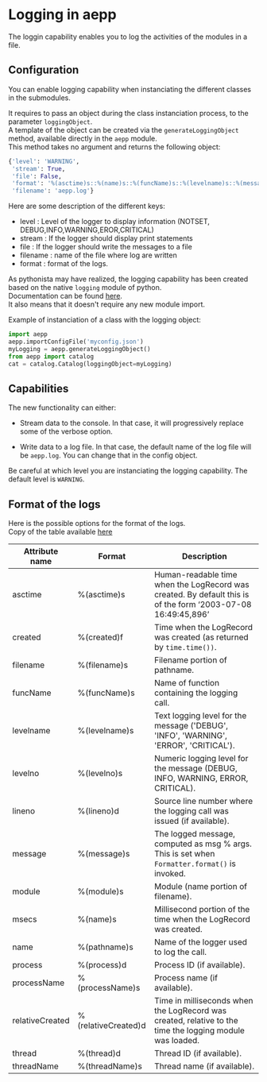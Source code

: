 # Logging in aepp

The loggin capability enables you to log the activities of the modules in a file.

## Configuration

You can enable logging capability when instanciating the different classes in the submodules.

It requires to pass an object during the class instanciation process, to the parameter `loggingObject`.\
A template of the object can be created via the `generateLoggingObject` method, available directly in the `aepp` module.\
This method takes no argument and returns the following object:

```python
{'level': 'WARNING',
 'stream': True,
 'file': False,
 'format': '%(asctime)s::%(name)s::%(funcName)s::%(levelname)s::%(message)s::%(lineno)d',
 'filename': 'aepp.log'}
```

Here are some description of the different keys:

* level : Level of the logger to display information (NOTSET, DEBUG,INFO,WARNING,EROR,CRITICAL)
* stream : If the logger should display print statements
* file : If the logger should write the messages to a file
* filename : name of the file where log are written
* format : format of the logs.

As pythonista may have realized, the logging capability has been created based on the native `logging` module of python.\
Documentation can be found [here](https://docs.python.org/3/library/logging.html).\
It also means that it doesn't require any new module import.

Example of instanciation of a class with the logging object:

```python
import aepp
aepp.importConfigFile('myconfig.json')
myLogging = aepp.generateLoggingObject()
from aepp import catalog
cat = catalog.Catalog(loggingObject=myLogging)

```

## Capabilities

The new functionality can either:

* Stream data to the console. In that case, it will progressively replace some of the verbose option.

* Write data to a log file. In that case, the default name of the log file will be `aepp.log`. You can change that in the config object.

Be careful at which level you are instanciating the logging capability. The default level is `WARNING`.

## Format of the logs

Here is the possible options for the format of the logs.\
Copy of the table available [here](https://docs.python.org/3/library/logging.html#:~:text=available%20to%20you.-,Attribute%20name,-Format)

|     Attribute name      |     Format      |   Description |
| ------------------------|-----------------|---------------|
|  asctime   |  %(asctime)s   | Human-readable time when the LogRecord was created. By default this is of the form ‘2003-07-08 16:49:45,896’ |
|  created   |  %(created)f   | Time when the LogRecord was created (as returned by `time.time())`. |
|  filename  |  %(filename)s  | Filename portion of pathname. |
|  funcName  |  %(funcName)s  | Name of function containing the logging call. |
|  levelname |  %(levelname)s | Text logging level for the message ('DEBUG', 'INFO', 'WARNING', 'ERROR', 'CRITICAL'). |
|  levelno   |  %(levelno)s   | Numeric logging level for the message (DEBUG, INFO, WARNING, ERROR, CRITICAL). |
|  lineno    |  %(lineno)d    | Source line number where the logging call was issued (if available). |
|  message   |  %(message)s   | The logged message, computed as msg % args. This is set when `Formatter.format()` is invoked. |
|  module    |  %(module)s    | Module (name portion of filename). |
|  msecs     |  %(name)s      | Millisecond portion of the time when the LogRecord was created. |
|  name      |  %(pathname)s  | Name of the logger used to log the call. |
|  process   |  %(process)d   | Process ID (if available). |
|  processName| %(processName)s| Process name (if available). |
|  relativeCreated| %(relativeCreated)d| Time in milliseconds when the LogRecord was created, relative to the time the logging module was loaded. |
|  thread    |  %(thread)d    | Thread ID (if available). |
|  threadName|  %(threadName)s| Thread name (if available). |
